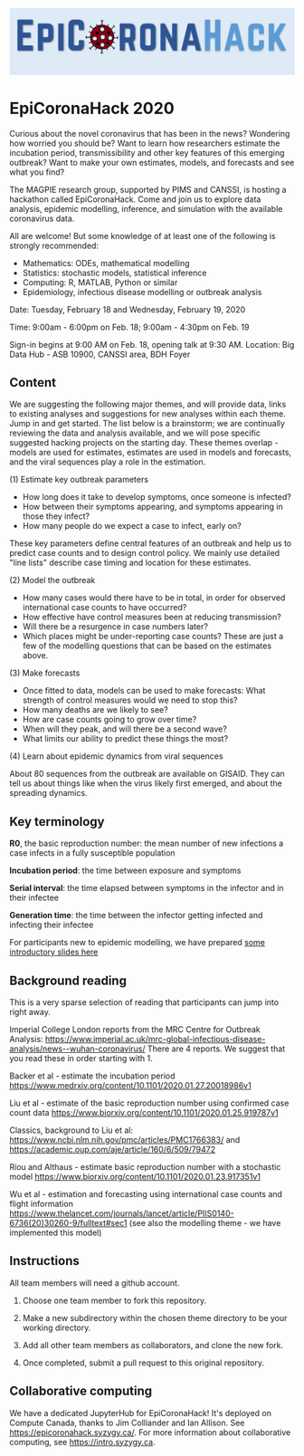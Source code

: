![alt-text](images/norwester_blue.png)
# EpiCoronaHack 2020

Curious about the novel coronavirus that has been in the news? Wondering how worried you should be? Want to learn how researchers estimate the incubation period, transmissibility and other key features of this emerging outbreak? Want to make your own estimates, models, and forecasts and see what you find? 

The MAGPIE research group, supported by PIMS and CANSSI, is hosting a hackathon called EpiCoronaHack. Come and join us to explore data analysis, epidemic modelling, inference, and simulation with the available coronavirus data. 

All are welcome! But some knowledge of at least one of the following is strongly recommended:  

- Mathematics: ODEs, mathematical modelling
- Statistics: stochastic models, statistical inference
- Computing: R, MATLAB, Python or similar
- Epidemiology, infectious disease modelling or outbreak analysis 

Date: Tuesday, February 18 and Wednesday, February 19, 2020

Time: 9:00am - 6:00pm on Feb. 18; 9:00am - 4:30pm on Feb. 19

Sign-in begins at 9:00 AM on Feb. 18, opening talk at 9:30 AM.
Location: Big Data Hub - ASB 10900, CANSSI area, BDH Foyer

## Content
We are suggesting the following major themes, and will provide data, links to existing analyses and suggestions for new analyses within each theme. Jump in and get started. The list below is a brainstorm; we are continually reviewing the data and analysis available, and we will pose specific suggested hacking projects on the starting day. 
 These themes overlap - models are used for estimates, estimates are used in models and forecasts, and the viral sequences play a role in the estimation. 


 (1) Estimate key outbreak parameters 

- How long does it take to develop symptoms, once someone is infected? 
 - How between their symptoms appearing, and symptoms appearing in those they infect? 
 - How many people do we expect a case to infect, early on? 

 These key parameters define central features of an outbreak and help us to predict case counts and to design control policy.  We mainly use detailed "line lists" describe case timing and location for these estimates. 

 (2) Model the outbreak


- How many cases would there have to be in total, in order for observed international case counts to have occurred? 
- How effective have control measures been at reducing transmission? 
- Will there be a resurgence in case numbers later? 
- Which places might be under-reporting case counts? 
These are just a few of the modelling questions that can be based on the estimates above. 

 (3) Make forecasts 

 - Once fitted to data, models can be used to make forecasts: What strength of control measures would we need to stop this?  
 - How many deaths are we likely to see?  
 - How are case counts going to grow over time? 
 - When will they peak, and will there be a second wave? 
 - What limits our ability to predict these things the most? 

 (4) Learn about epidemic dynamics from viral sequences 

 About 80 sequences from the outbreak are available on GISAID. They can tell us about things like when the virus likely first emerged, and about the spreading dynamics.
 
## Key terminology 

**R0**, the basic reproduction number: the mean number of new infections a case infects in a fully susceptible population

**Incubation period**: the time between exposure and symptoms

**Serial interval**: the time elapsed between symptoms in the infector and in their infectee

**Generation time**: the time between the infector getting infected and infecting their infectee

For participants new to epidemic modelling, we have prepared [some introductory slides here](./images/intro_to_epi.pdf)

## Background reading

This is a very sparse selection of reading that participants can jump into right away. 

Imperial College London reports from the MRC Centre for Outbreak Analysis: 
https://www.imperial.ac.uk/mrc-global-infectious-disease-analysis/news--wuhan-coronavirus/
There are 4 reports. We suggest that you read these in order starting with 1. 

Backer et al - estimate the incubation period https://www.medrxiv.org/content/10.1101/2020.01.27.20018986v1

Liu et al - estimate of the basic reproduction number using confirmed case count data https://www.biorxiv.org/content/10.1101/2020.01.25.919787v1

Classics, background to Liu et al: https://www.ncbi.nlm.nih.gov/pmc/articles/PMC1766383/ and https://academic.oup.com/aje/article/160/6/509/79472

Riou and Althaus - estimate basic reproduction number with a stochastic model https://www.biorxiv.org/content/10.1101/2020.01.23.917351v1

Wu et al - estimation and forecasting using international case counts and flight information https://www.thelancet.com/journals/lancet/article/PIIS0140-6736(20)30260-9/fulltext#sec1 (see also the modelling theme - we have implemented this model) 


## Instructions
All team members will need a github account. 
  1. Choose one team member to fork this repository.

  2. Make a new subdirectory within the chosen theme directory to be your working directory.
  3. Add all other team members as collaborators, and clone the new fork.
  4. Once completed, submit a pull request to this original repository.
    
## Collaborative computing 

We have a dedicated JupyterHub for EpiCoronaHack! It's deployed on Compute Canada, thanks to Jim Colliander and Ian Allison. See https://epicoronahack.syzygy.ca/. For more information about collaborative computing, see https://intro.syzygy.ca. 
